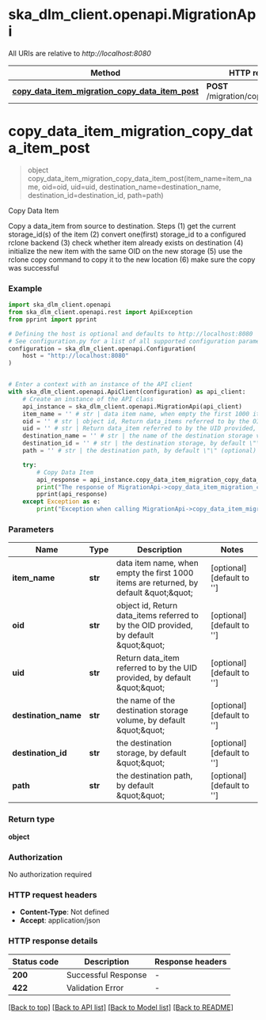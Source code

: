 # ska_dlm_client.openapi.MigrationApi

All URIs are relative to *http://localhost:8080*

Method | HTTP request | Description
------------- | ------------- | -------------
[**copy_data_item_migration_copy_data_item_post**](MigrationApi.md#copy_data_item_migration_copy_data_item_post) | **POST** /migration/copy_data_item | Copy Data Item


# **copy_data_item_migration_copy_data_item_post**
> object copy_data_item_migration_copy_data_item_post(item_name=item_name, oid=oid, uid=uid, destination_name=destination_name, destination_id=destination_id, path=path)

Copy Data Item

Copy a data_item from source to destination.  Steps (1) get the current storage_id(s) of the item (2) convert one(first) storage_id to a configured rclone backend (3) check whether item already exists on destination (4) initialize the new item with the same OID on the new storage (5) use the rclone copy command to copy it to the new location (6) make sure the copy was successful

### Example


```python
import ska_dlm_client.openapi
from ska_dlm_client.openapi.rest import ApiException
from pprint import pprint

# Defining the host is optional and defaults to http://localhost:8080
# See configuration.py for a list of all supported configuration parameters.
configuration = ska_dlm_client.openapi.Configuration(
    host = "http://localhost:8080"
)


# Enter a context with an instance of the API client
with ska_dlm_client.openapi.ApiClient(configuration) as api_client:
    # Create an instance of the API class
    api_instance = ska_dlm_client.openapi.MigrationApi(api_client)
    item_name = '' # str | data item name, when empty the first 1000 items are returned, by default \"\" (optional) (default to '')
    oid = '' # str | object id, Return data_items referred to by the OID provided, by default \"\" (optional) (default to '')
    uid = '' # str | Return data_item referred to by the UID provided, by default \"\" (optional) (default to '')
    destination_name = '' # str | the name of the destination storage volume, by default \"\" (optional) (default to '')
    destination_id = '' # str | the destination storage, by default \"\" (optional) (default to '')
    path = '' # str | the destination path, by default \"\" (optional) (default to '')

    try:
        # Copy Data Item
        api_response = api_instance.copy_data_item_migration_copy_data_item_post(item_name=item_name, oid=oid, uid=uid, destination_name=destination_name, destination_id=destination_id, path=path)
        print("The response of MigrationApi->copy_data_item_migration_copy_data_item_post:\n")
        pprint(api_response)
    except Exception as e:
        print("Exception when calling MigrationApi->copy_data_item_migration_copy_data_item_post: %s\n" % e)
```



### Parameters


Name | Type | Description  | Notes
------------- | ------------- | ------------- | -------------
 **item_name** | **str**| data item name, when empty the first 1000 items are returned, by default \&quot;\&quot; | [optional] [default to &#39;&#39;]
 **oid** | **str**| object id, Return data_items referred to by the OID provided, by default \&quot;\&quot; | [optional] [default to &#39;&#39;]
 **uid** | **str**| Return data_item referred to by the UID provided, by default \&quot;\&quot; | [optional] [default to &#39;&#39;]
 **destination_name** | **str**| the name of the destination storage volume, by default \&quot;\&quot; | [optional] [default to &#39;&#39;]
 **destination_id** | **str**| the destination storage, by default \&quot;\&quot; | [optional] [default to &#39;&#39;]
 **path** | **str**| the destination path, by default \&quot;\&quot; | [optional] [default to &#39;&#39;]

### Return type

**object**

### Authorization

No authorization required

### HTTP request headers

 - **Content-Type**: Not defined
 - **Accept**: application/json

### HTTP response details

| Status code | Description | Response headers |
|-------------|-------------|------------------|
**200** | Successful Response |  -  |
**422** | Validation Error |  -  |

[[Back to top]](#) [[Back to API list]](../README.md#documentation-for-api-endpoints) [[Back to Model list]](../README.md#documentation-for-models) [[Back to README]](../README.md)

